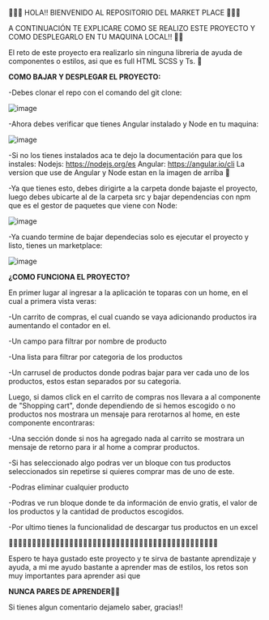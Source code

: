 👾👾👾  HOLA!! BIENVENIDO AL REPOSITORIO DEL MARKET PLACE 👾👾👾

A CONTINUACIÓN TE EXPLICARE COMO SE REALIZO ESTE PROYECTO Y COMO DESPLEGARLO EN TU MAQUINA LOCAL!! 🚀🚀

El reto de este proyecto era realizarlo sin ninguna libreria de ayuda de componentes o estilos, asi que es full HTML SCSS y Ts. 👊

**COMO BAJAR Y DESPLEGAR EL PROYECTO:**

-Debes clonar el repo con el comando del git clone:

![image](https://github.com/SerGarHor/Marketplace/assets/93298529/a0345b54-b592-4a10-b9ff-c1eaa5dc155b)

-Ahora debes verificar que tienes Angular instalado y Node en tu maquina:

![image](https://github.com/SerGarHor/Marketplace/assets/93298529/20e60e72-03fa-4654-bd5f-76bb75658e86)

-Si no los tienes instalados aca te dejo la documentación para que los instales:
  Nodejs: https://nodejs.org/es
  Angular: https://angular.io/cli
  La version que use de Angular y Node estan en la imagen de arriba 👦
  
-Ya que tienes esto, debes dirigirte a la carpeta donde bajaste el proyecto, luego debes ubicarte al de la carpeta src y bajar dependencias
 con npm que es el gestor de paquetes que viene con Node:

![image](https://github.com/SerGarHor/Marketplace/assets/93298529/bfabe4c0-f206-4fe5-917b-35fb54ea07e4)

-Ya cuando termine de bajar dependecias solo es ejecutar el proyecto y listo, tienes un marketplace:

![image](https://github.com/SerGarHor/Marketplace/assets/93298529/de095a8c-17b6-4419-b684-5812cce62dfa)


**¿COMO FUNCIONA EL PROYECTO?**

En primer lugar al ingresar a la aplicación te toparas con un home, en el cual a primera vista veras:

-Un carrito de compras, el cual cuando se vaya adicionando productos ira aumentando el contador en el.

-Un campo para filtrar por nombre de producto

-Una lista para filtrar por categoria de los productos

-Un carrusel de productos donde podras bajar para ver cada uno de los productos, estos estan separados por su categoria.

Luego, si damos click en el carrito de compras nos llevara a al componente de "Shopping cart", donde dependiendo de si hemos escogido
o no productos nos mostrara un mensaje para rerotarnos al home, en este componente encontraras:

-Una sección donde si nos ha agregado nada al carrito se mostrara un mensaje de retorno para ir al home a comprar productos.

-Si has seleccionado algo podras ver un bloque con tus productos seleccionados sin repetirse si quieres comprar mas de uno de este.

-Podras eliminar cualquier producto

-Podras ve run bloque donde te da información de envio gratis, el valor de los productos y la cantidad de productos escogidos.

-Por ultimo tienes la funcionalidad de descargar tus productos en un excel

👾👾👾👾👾👾👾👾👾👾👾👾👾👾👾👾👾👾👾👾👾👾👾👾👾👾👾👾👾👾👾👾👾👾👾👾👾👾👾👾👾👾👾👾👾

Espero te haya gustado este proyecto y te sirva de bastante aprendizaje y ayuda, a mi me ayudo bastante a aprender mas de estilos, los retos son muy importantes para aprender asi que

**NUNCA PARES DE APRENDER**👨‍💻

Si tienes algun comentario dejamelo saber, gracias!!









